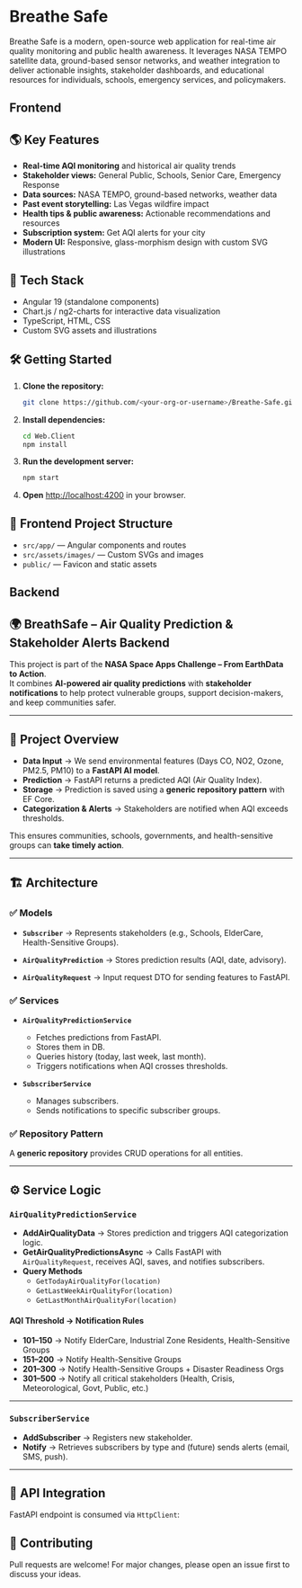 # Breathe Safe

Breathe Safe is a modern, open-source web application for real-time air quality monitoring and public health awareness. It leverages NASA TEMPO satellite data, ground-based sensor networks, and weather integration to deliver actionable insights, stakeholder dashboards, and educational resources for individuals, schools, emergency services, and policymakers.

## Frontend
## 🌎 Key Features
- **Real-time AQI monitoring** and historical air quality trends
- **Stakeholder views:** General Public, Schools, Senior Care, Emergency Response
- **Data sources:** NASA TEMPO, ground-based networks, weather data
- **Past event storytelling:** Las Vegas wildfire impact
- **Health tips & public awareness:** Actionable recommendations and resources
- **Subscription system:** Get AQI alerts for your city
- **Modern UI:** Responsive, glass-morphism design with custom SVG illustrations

## 🚀 Tech Stack
- Angular 19 (standalone components)
- Chart.js / ng2-charts for interactive data visualization
- TypeScript, HTML, CSS
- Custom SVG assets and illustrations

## 🛠️ Getting Started
1. **Clone the repository:**
	```bash
	git clone https://github.com/<your-org-or-username>/Breathe-Safe.git
	```
2. **Install dependencies:**
	```bash
	cd Web.Client
	npm install
	```
3. **Run the development server:**
	```bash
	npm start
	```
4. **Open** [http://localhost:4200](http://localhost:4200) in your browser.

## 📁 Frontend Project Structure
- `src/app/` — Angular components and routes
- `src/assets/images/` — Custom SVGs and images
- `public/` — Favicon and static assets

## Backend 
## 🌍 BreathSafe – Air Quality Prediction & Stakeholder Alerts Backend

This project is part of the **NASA Space Apps Challenge – From EarthData to Action**.  
It combines **AI-powered air quality predictions** with **stakeholder notifications** to help protect vulnerable groups, support decision-makers, and keep communities safer.

---

## 📌 Project Overview

- **Data Input** → We send environmental features (Days CO, NO2, Ozone, PM2.5, PM10) to a **FastAPI AI model**.  
- **Prediction** → FastAPI returns a predicted AQI (Air Quality Index).  
- **Storage** → Prediction is saved using a **generic repository pattern** with EF Core.  
- **Categorization & Alerts** → Stakeholders are notified when AQI exceeds thresholds.  

This ensures communities, schools, governments, and health-sensitive groups can **take timely action**.

---

## 🏗 Architecture

### ✅ Models
- **`Subscriber`** → Represents stakeholders (e.g., Schools, ElderCare, Health-Sensitive Groups).  
- **`AirQualityPrediction`** → Stores prediction results (AQI, date, advisory).  

- **`AirQualityRequest`** → Input request DTO for sending features to FastAPI.  

### ✅ Services
- **`AirQualityPredictionService`**
  - Fetches predictions from FastAPI.  
  - Stores them in DB.  
  - Queries history (today, last week, last month).  
  - Triggers notifications when AQI crosses thresholds.  

- **`SubscriberService`**
  - Manages subscribers.  
  - Sends notifications to specific subscriber groups.  

### ✅ Repository Pattern
A **generic repository** provides CRUD operations for all entities.

---

## ⚙️ Service Logic

### `AirQualityPredictionService`
- **AddAirQualityData** → Stores prediction and triggers AQI categorization logic.  
- **GetAirQualityPredictionsAsync** → Calls FastAPI with `AirQualityRequest`, receives AQI, saves, and notifies subscribers.  
- **Query Methods**  
  - `GetTodayAirQualityFor(location)`  
  - `GetLastWeekAirQualityFor(location)`  
  - `GetLastMonthAirQualityFor(location)`  

#### AQI Threshold → Notification Rules
- **101–150** → Notify ElderCare, Industrial Zone Residents, Health-Sensitive Groups  
- **151–200** → Notify Health-Sensitive Groups  
- **201–300** → Notify Health-Sensitive Groups + Disaster Readiness Orgs  
- **301–500** → Notify all critical stakeholders (Health, Crisis, Meteorological, Govt, Public, etc.)  

---

### `SubscriberService`
- **AddSubscriber** → Registers new stakeholder.  
- **Notify** → Retrieves subscribers by type and (future) sends alerts (email, SMS, push).  

---

## 🔗 API Integration

FastAPI endpoint is consumed via `HttpClient`:

## 🤝 Contributing
Pull requests are welcome! For major changes, please open an issue first to discuss your ideas. 
